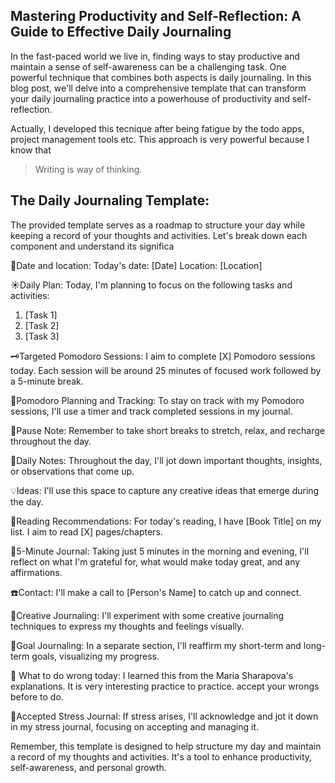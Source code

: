 ## Mastering Productivity and Self-Reflection: A Guide to Effective Daily Journaling

In the fast-paced world we live in, finding ways to stay productive and maintain a sense of self-awareness can be a challenging task. One powerful technique that combines both aspects is daily journaling. In this blog post, we'll delve into a comprehensive template that can transform your daily journaling practice into a powerhouse of productivity and self-reflection.

Actually, I developed this tecnique after being fatigue by the todo apps, project management tools etc. This approach is very powerful because I know that

> Writing is way of thinking.

## The Daily Journaling Template:
The provided template serves as a roadmap to structure your day while keeping a record of your thoughts and activities. Let's break down each component and understand its significa


🌄Date and location:
Today's date: [Date]
Location: [Location]

☀️Daily Plan:
Today, I'm planning to focus on the following tasks and activities:

1. [Task 1]
2. [Task 2]
3. [Task 3]

🗝️Targeted Pomodoro Sessions:
I aim to complete [X] Pomodoro sessions today. Each session will be around 25 minutes of focused work followed by a 5-minute break.

🛑Pomodoro Planning and Tracking:
To stay on track with my Pomodoro sessions, I'll use a timer and track completed sessions in my journal.

🚥Pause Note:
Remember to take short breaks to stretch, relax, and recharge throughout the day.

🌿Daily Notes:
Throughout the day, I'll jot down important thoughts, insights, or observations that come up.

💡Ideas:
I'll use this space to capture any creative ideas that emerge during the day.

📖Reading Recommendations:
For today's reading, I have [Book Title] on my list. I aim to read [X] pages/chapters.

💎5-Minute Journal:
Taking just 5 minutes in the morning and evening, I'll reflect on what I'm grateful for, what would make today great, and any affirmations.

☎️Contact:
I'll make a call to [Person's Name] to catch up and connect.

🌟Creative Journaling:
I'll experiment with some creative journaling techniques to express my thoughts and feelings visually.

🎯Goal Journaling:
In a separate section, I'll reaffirm my short-term and long-term goals, visualizing my progress.

🤗 What to do wrong today:
I learned this from the Maria Sharapova's explanations. It is very interesting practice to practice. accept your wrongs before to do.

😬Accepted Stress Journal:
If stress arises, I'll acknowledge and jot it down in my stress journal, focusing on accepting and managing it.

Remember, this template is designed to help structure my day and maintain a record of my thoughts and activities. It's a tool to enhance productivity, self-awareness, and personal growth.